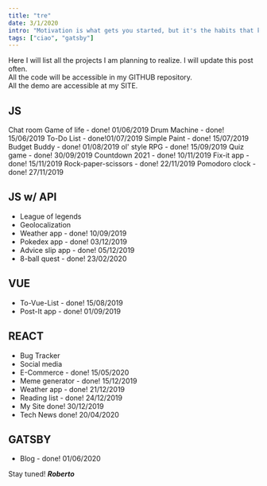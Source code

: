 ```yaml
---
title: "tre"
date: 3/1/2020
intro: "Motivation is what gets you started, but it's the habits that keep you going. - Jim Rohn"
tags: ["ciao", "gatsby"]
---
```


Here I will list all the projects I am planning to realize. I will update this post often.  
All the code will be accessible in my GITHUB repository.  
All the demo are accessible at my SITE.

## JS
Chat room 
Game of life -  done! 01/06/2019
Drum Machine -  done! 15/06/2019
To-Do List -  done!01/07/2019
Simple Paint -  done! 15/07/2019
Budget Buddy -  done! 01/08/2019
ol' style RPG -  done! 15/09/2019
Quiz game -  done! 30/09/2019
Countdown 2021 -  done! 10/11/2019
Fix-it app -  done!  15/11/2019
Rock-paper-scissors - done! 22/11/2019
Pomodoro clock -  done! 27/11/2019

## JS w/ API
- League of legends 
- Geolocalization 
- Weather app -  done! 10/09/2019
- Pokedex app - done! 03/12/2019
- Advice slip app - done! 05/12/2019
- 8-ball quest - done! 23/02/2020

## VUE
- To-Vue-List -  done! 15/08/2019
- Post-It app -  done! 01/09/2019

## REACT
- Bug Tracker
- Social media 
- E-Commerce - done! 15/05/2020
- Meme generator  - done! 15/12/2019
- Weather app -  done! 21/12/2019
- Reading list - done! 24/12/2019
- My Site done! 30/12/2019
- Tech News done! 20/04/2020

## GATSBY
- Blog - done! 01/06/2020

Stay tuned!
***Roberto***














